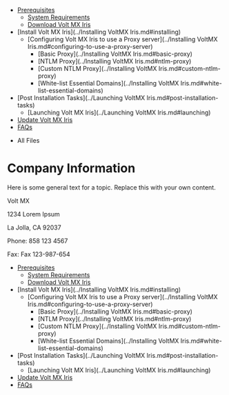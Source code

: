                                    

[](../Prerequisites.md)

*   [Prerequisites](../Prerequisites.md#prerequisites)
    *   [System Requirements](../Prerequisites.md#system-requirements)
    *   [Download Volt MX Iris](../Prerequisites.md#download)
*   [Install Volt MX Iris](../Installing VoltMX Iris.md#installing)
    *   [Configuring Volt MX Iris to use a Proxy server](../Installing VoltMX Iris.md#configuring-to-use-a-proxy-server)
        *   [Basic Proxy](../Installing VoltMX Iris.md#basic-proxy)
        *   [NTLM Proxy](../Installing VoltMX Iris.md#ntlm-proxy)
        *   [Custom NTLM Proxy](../Installing VoltMX Iris.md#custom-ntlm-proxy)
        *   [White-list Essential Domains](../Installing VoltMX Iris.md#white-list-essential-domains)
*   [Post Installation Tasks](../Launching VoltMX Iris.md#post-installation-tasks)
    *   [Launching Volt MX Iris](../Launching VoltMX Iris.md#launching)
*   [Update Volt MX Iris](../Upgrade.md)
*   [FAQs](../StudioInstallation_FAQs.md#appendix-frequently-asked-questions-faqs)

[](#)

*   All Files

Company Information
===================

Here is some general text for a topic. Replace this with your own content.

Volt MX

1234 Lorem Ipsum

La Jolla, CA 92037

Phone: 858 123 4567

Fax: Fax 123-987-654



*   [Prerequisites](../Prerequisites.md#prerequisites)
    *   [System Requirements](../Prerequisites.md#system-requirements)
    *   [Download Volt MX Iris](../Prerequisites.md#download)
*   [Install Volt MX Iris](../Installing VoltMX Iris.md#installing)
    *   [Configuring Volt MX Iris to use a Proxy server](../Installing VoltMX Iris.md#configuring-to-use-a-proxy-server)
        *   [Basic Proxy](../Installing VoltMX Iris.md#basic-proxy)
        *   [NTLM Proxy](../Installing VoltMX Iris.md#ntlm-proxy)
        *   [Custom NTLM Proxy](../Installing VoltMX Iris.md#custom-ntlm-proxy)
        *   [White-list Essential Domains](../Installing VoltMX Iris.md#white-list-essential-domains)
*   [Post Installation Tasks](../Launching VoltMX Iris.md#post-installation-tasks)
    *   [Launching Volt MX Iris](../Launching VoltMX Iris.md#launching)
*   [Update Volt MX Iris](../Upgrade.md)
*   [FAQs](../StudioInstallation_FAQs.md#appendix-frequently-asked-questions-faqs)
